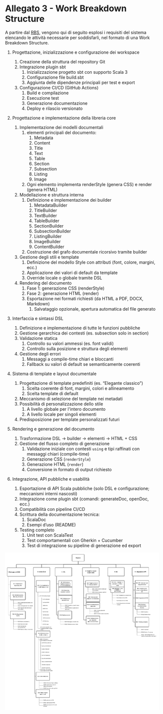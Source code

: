 # Allegato 3 - Work Breakdown Structure

A partire dal [RBS](../process/Allegato-2.md), vengono qui di seguito esplosi i requisiti del sistema elencando le attività necessarie per soddisfarli, nel formato di una Work Breakdown Structure.

1. Progettazione, inizializzazione e configurazione dei workspace
    1. Creazione della struttura del repository Git
    2. Integrazione plugin sbt
       1. Inizializzazione progetto sbt con supporto Scala 3
       2. Configurazione file build.sbt
       3. Aggiunta delle dipendenze principali per test e export
    3. Configurazione CI/CD (GitHub Actions)
        1. Build e compilazione
        2. Esecuzione test
        3. Generazione documentazione
        4. Deploy e rilascio versionato

2. Progettazione e implementazione della libreria core
    1. Implementazione dei modelli documentali
        1. elementi principali del documento:
            1. Metadata
            2. Content
            3. Title
            4. Text
            5. Table
            6. Section
            7. Subsection
            8. Listing
            9. Image
        2. Ogni elemento implementa renderStyle (genera CSS) e render (genera HTML)
    2. Modellazione e struttura interna
        1. Definizione e implementazione dei builder
            1. MetadataBuilder
            2. TitleBuilder
            3. TextBuilder
            4. TableBuilder
            5. SectionBuilder
            6. SubsectionBuilder
            7. ListingBuilder
            8. ImageBuilder
            9. ContentBuilder
        2. Costruzione del grafo documentale ricorsivo tramite builder
    3. Gestione degli stili e template
        1. Definizione del modello Style con attributi (font, colore, margini, ecc.)
        2. Applicazione dei valori di default da template
        3. Override locale o globale tramite DSL
    4. Rendering del documento
        1. Fase 1: generazione CSS (renderStyle)
        2. Fase 2: generazione HTML (render)
        3. Esportazione nei formati richiesti (da HTML a PDF, DOCX, Markdown)
           1. Salvataggio opzionale, apertura automatica del file generato

3. Interfaccia e sintassi DSL
    1. Definizione e implementazione di tutte le funzioni pubbliche
    2. Gestione gerarchica dei contesti (es. subsection solo in section)
    3. Validazione statica
        1. Controllo su valori ammessi (es. font validi)
        2. Controllo sulla posizione e struttura degli elementi
    4. Gestione degli errori
        1. Messaggi a compile-time chiari e bloccanti
        2. Fallback su valori di default se semanticamente coerenti

4. Sistema di template e layout documentale
    1. Progettazione di template predefiniti (es. “Elegante classico”)
        1. Scelta coerente di font, margini, colori e allineamento
        2. Scelta template di default
    2. Meccanismo di selezione del template nei metadati
    3. Possibilità di personalizzazione dello stile
        1. A livello globale per l'intero documento
        2. A livello locale per singoli elementi
    4. Predisposizione per template personalizzati futuri

5. Rendering e generazione del documento
   1. Trasformazione DSL → builder → elementi → HTML + CSS
   2. Gestione del flusso completo di generazione
      1. Validazione iniziale con contesti `using` e tipi raffinati con messaggi chiari (compile-time)
      2. Generazione CSS (`renderStyle`)
      3. Generazione HTML (`render`)
      4. Conversione in formato di output richiesto

6. Integrazione, API pubbliche e usabilità
    1. Esportazione di API Scala pubbliche (solo DSL e configurazione; meccanismi interni nascosti)
    2. Integrazione come plugin sbt (comandi: generateDoc, openDoc, ecc.)
    3. Compatibilità con pipeline CI/CD
    4. Scrittura della documentazione tecnica:
        1. ScalaDoc
        2. Esempi d’uso (README)
    5. Testing completo
        1. Unit test con ScalaTest
        2. Test comportamentali con Gherkin + Cucumber
        3. Test di integrazione su pipeline di generazione ed export

![RBS](../diagram/WBS.png)
